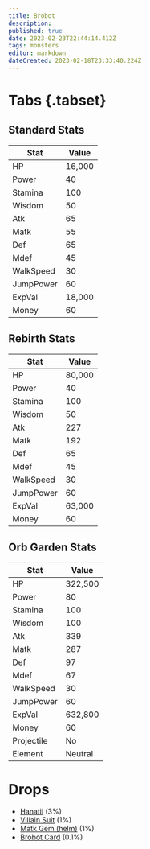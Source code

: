 ```yaml
---
title: Brobot
description: 
published: true
date: 2023-02-23T22:44:14.412Z
tags: monsters
editor: markdown
dateCreated: 2023-02-18T23:33:40.224Z
---
```


# Tabs {.tabset}

## Standard Stats

|Stat|Value|
|-|-|
|HP|16,000|
|Power|40|
|Stamina|100|
|Wisdom|50|
|Atk|65|
|Matk|55|
|Def|65|
|Mdef|45|
|WalkSpeed|30|
|JumpPower|60|
|ExpVal|18,000|
|Money|60|
## Rebirth Stats

|Stat|Value|
|-|-|
|HP|80,000|
|Power|40|
|Stamina|100|
|Wisdom|50|
|Atk|227|
|Matk|192|
|Def|65|
|Mdef|45|
|WalkSpeed|30|
|JumpPower|60|
|ExpVal|63,000|
|Money|60|
## Orb Garden Stats

|Stat|Value|
|-|-|
|HP|322,500|
|Power|80|
|Stamina|100|
|Wisdom|100|
|Atk|339|
|Matk|287|
|Def|97|
|Mdef|67|
|WalkSpeed|30|
|JumpPower|60|
|ExpVal|632,800|
|Money|60|
|Projectile|No|
|Element|Neutral|

# Drops
 * [Hanatii](/items/hanatii.md) (3%)
 * [Villain Suit](/items/villain-suit.md) (1%)
 * [Matk Gem (helm)](/items/matk-gem-helm.md) (1%)
 * [Brobot Card](/items/brobot-card.md) (0.1%)

